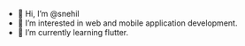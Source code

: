 - 👋 Hi, I’m @snehil
- 👀 I’m interested in web and mobile application development.
- 🌱 I’m currently learning flutter.

<!---
hashsalt0/hashsalt0 is a ✨ special ✨ repository because its `README.md` (this file) appears on your GitHub profile.
You can click the Preview link to take a look at your changes.
--->
